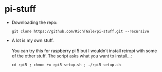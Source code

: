# pi-stuff
<ul>
<li>Downloading the repo:
  
```
git clone https://github.com/RichTGale/pi-stuff.git --recursive
```

</li>
  <li>
A lot is my own stuff. <br /><br />
You can try this for raspberry pi 5 but I wouldn't install retropi with some of the other stuff. The script asks what you want to install...:

```
cd rpi5 ; chmod +x rpi5-setup.sh ; ./rpi5-setup.sh
```

</li>
</ul>
